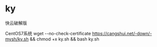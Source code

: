 # ky
快云破解版

CentOS7系统
wget --no-check-certificate https://cangshui.net/-down/-mysh/ky.sh && chmod +x ky.sh && bash ky.sh
